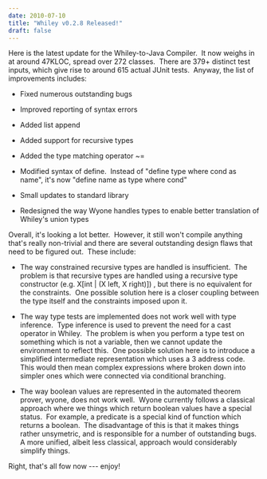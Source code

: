 ```yaml
---
date: 2010-07-10
title: "Whiley v0.2.8 Released!"
draft: false
---
```


Here is the latest update for the Whiley-to-Java Compiler.  It now weighs in at around 47KLOC, spread over 272 classes.  There are 379+ distinct test inputs, which give rise to around 615 actual JUnit tests.  Anyway, the list of improvements includes:
   * Fixed numerous outstanding bugs

   * Improved reporting of syntax errors

   * Added list append

   * Added support for recursive types

   * Added the type matching operator ~=

   * Modified syntax of define.  Instead of "define type where cond as name", it's now "define name as type where cond"

   * Small updates to standard library

   * Redesigned the way Wyone handles types to enable better translation of Whiley's union types


Overall, it's looking a lot better.  However, it still won't compile anything that's really non-trivial and there are several outstanding design flaws that need to be figured out.  These include:
   * The way constrained recursive types are handled is insufficient.  The problem is that recursive types are handled using a recursive type constructor (e.g. X[int | (X left, X right)]) , but there is no equivalent for the constraints.  One possible solution here is a closer coupling between the type itself and the constraints imposed upon it.

   * The way type tests are implemented does not work well with type inference.  Type inference is used to prevent the need for a cast operator in Whiley.  The problem is when you perform a type test on something which is not a variable, then we cannot update the environment to reflect this.  One possible solution here is to introduce a simplified intermediate representation which uses a 3 address code.  This would then mean complex expressions where broken down into simpler ones which were connected via conditional branching.

   * The way boolean values are represented in the automated theorem prover, wyone, does not work well.  Wyone currently follows a classical approach where we things which return boolean values have a special status.  For example, a predicate is a special kind of function which returns a boolean.  The disadvantage of this is that it makes things rather unsymetric, and is responsible for a number of outstanding bugs.  A more unified, albeit less classical, approach would considerably simplify things.


Right, that's all fow now --- enjoy!
